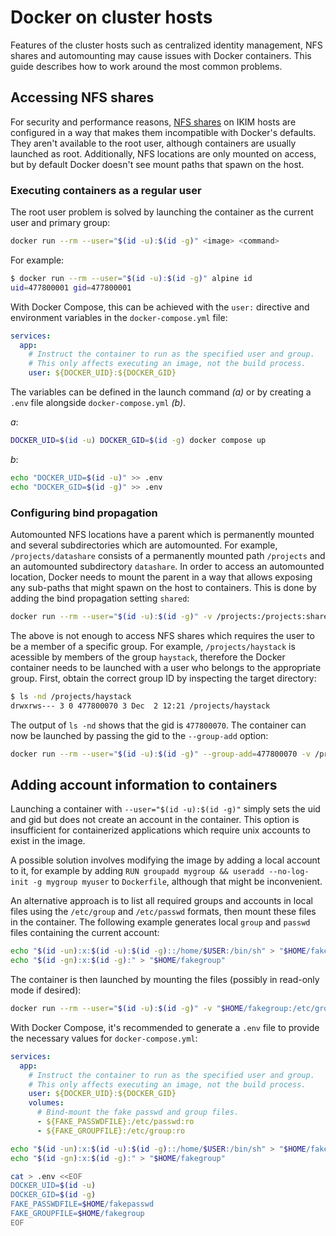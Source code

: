 # Docker on cluster hosts

Features of the cluster hosts such as centralized identity management, NFS shares and automounting may cause issues with Docker containers. This guide describes how to work around the most common problems.

## Accessing NFS shares

For security and performance reasons, [NFS shares](getting-started.md#where-to-store-your-data) on IKIM hosts are configured in a way that makes them incompatible with Docker's defaults. They aren't available to the root user, although containers are usually launched as root. Additionally, NFS locations are only mounted on access, but by default Docker doesn't see mount paths that spawn on the host.

### Executing containers as a regular user

The root user problem is solved by launching the container as the current user and primary group:

```sh
docker run --rm --user="$(id -u):$(id -g)" <image> <command>
```

For example:

```sh
$ docker run --rm --user="$(id -u):$(id -g)" alpine id
uid=477800001 gid=477800001
```

With Docker Compose, this can be achieved with the `user:` directive and environment variables in the `docker-compose.yml` file:

```yml
services:
  app:
    # Instruct the container to run as the specified user and group.
    # This only affects executing an image, not the build process.
    user: ${DOCKER_UID}:${DOCKER_GID}
```

The variables can be defined in the launch command _(a)_ or by creating a `.env` file alongside `docker-compose.yml` _(b)_.

_a_:

```sh
DOCKER_UID=$(id -u) DOCKER_GID=$(id -g) docker compose up
```

_b_:

```sh
echo "DOCKER_UID=$(id -u)" >> .env
echo "DOCKER_GID=$(id -g)" >> .env
```

### Configuring bind propagation

Automounted NFS locations have a parent which is permanently mounted and several subdirectories which are automounted. For example, `/projects/datashare` consists of a permanently mounted path `/projects` and an automounted subdirectory `datashare`. In order to access an automounted location, Docker needs to mount the parent in a way that allows exposing any sub-paths that might spawn on the host to containers. This is done by adding the bind propagation setting `shared`:

```sh
docker run --rm --user="$(id -u):$(id -g)" -v /projects:/projects:shared alpine ls /projects/datashare
```

The above is not enough to access NFS shares which requires the user to be a member of a specific group. For example, `/projects/haystack` is acessible by members of the group `haystack`, therefore the Docker container needs to be launched with a user who belongs to the appropriate group. First, obtain the correct group ID by inspecting the target directory:

```sh
$ ls -nd /projects/haystack
drwxrws--- 3 0 477800070 3 Dec  2 12:21 /projects/haystack
```

The output of `ls -nd` shows that the gid is `477800070`. The container can now be launched by passing the gid to the `--group-add` option:

```sh
docker run --rm --user="$(id -u):$(id -g)" --group-add=477800070 -v /projects:/projects:shared alpine ls /projects/haystack
```

## Adding account information to containers

Launching a container with `--user="$(id -u):$(id -g)"` simply sets the uid and gid but does not create an account in the container. This option is insufficient for containerized applications which require unix accounts to exist in the image.

A possible solution involves modifying the image by adding a local account to it, for example by adding `RUN groupadd mygroup && useradd --no-log-init -g mygroup myuser` to `Dockerfile`, although that might be inconvenient.

An alternative approach is to list all required groups and accounts in local files using the `/etc/group` and `/etc/passwd` formats, then mount these files in the container. The following example generates local `group` and `passwd` files containing the current account:

```sh
echo "$(id -un):x:$(id -u):$(id -g)::/home/$USER:/bin/sh" > "$HOME/fakepasswd"
echo "$(id -gn):x:$(id -g):" > "$HOME/fakegroup"
```

The container is then launched by mounting the files (possibly in read-only mode if desired):

```sh
docker run --rm --user="$(id -u):$(id -g)" -v "$HOME/fakegroup:/etc/group:ro" -v "$HOME/fakepasswd:/etc/passwd:ro" <image> <command>
```

With Docker Compose, it's recommended to generate a `.env` file to provide the necessary values for `docker-compose.yml`:

```yml
services:
  app:
    # Instruct the container to run as the specified user and group.
    # This only affects executing an image, not the build process.
    user: ${DOCKER_UID}:${DOCKER_GID}
    volumes:
      # Bind-mount the fake passwd and group files.
      - ${FAKE_PASSWDFILE}:/etc/passwd:ro
      - ${FAKE_GROUPFILE}:/etc/group:ro
```

```sh
echo "$(id -un):x:$(id -u):$(id -g)::/home/$USER:/bin/sh" > "$HOME/fakepasswd"
echo "$(id -gn):x:$(id -g):" > "$HOME/fakegroup"

cat > .env <<EOF
DOCKER_UID=$(id -u)
DOCKER_GID=$(id -g)
FAKE_PASSWDFILE=$HOME/fakepasswd
FAKE_GROUPFILE=$HOME/fakegroup
EOF
```
